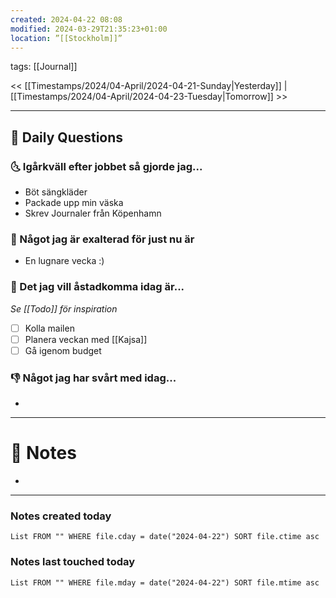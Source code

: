 ```yaml
---
created: 2024-04-22 08:08
modified: 2024-03-29T21:35:23+01:00
location: ”[[Stockholm]]”
---
```

tags: [[Journal]] 

<< [[Timestamps/2024/04-April/2024-04-21-Sunday|Yesterday]] | [[Timestamps/2024/04-April/2024-04-23-Tuesday|Tomorrow]] >>

---
## 📅 Daily Questions
### 🌜 Igårkväll efter jobbet så gjorde jag...
- Böt sängkläder
- Packade upp min väska
- Skrev Journaler från Köpenhamn

### 🙌 Något jag är exalterad för just nu är
- En lugnare vecka :) 

### 🚀 Det jag vill åstadkomma idag är...
_Se [[Todo]] för inspiration_
- [ ] Kolla mailen
- [ ] Planera veckan med [[Kajsa]]
- [ ] Gå igenom budget

### 👎 Något jag har svårt med idag...
- 

---
# 📝 Notes
- 
---
### Notes created today
```dataview
List FROM "" WHERE file.cday = date("2024-04-22") SORT file.ctime asc
```
### Notes last touched today
```dataview
List FROM "" WHERE file.mday = date("2024-04-22") SORT file.mtime asc
```
